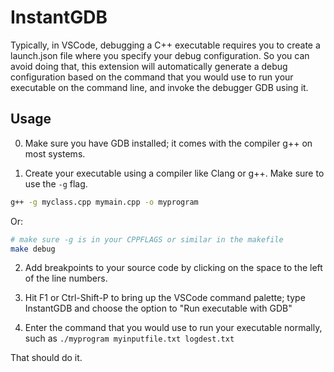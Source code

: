 # InstantGDB

Typically, in VSCode, debugging a C++ executable requires you to create a launch.json file where you specify your debug configuration. So you can avoid doing that, this extension will automatically generate a debug configuration based on the command that you would use to run your executable on the command line, and invoke the debugger GDB using it.

## Usage

0. Make sure you have GDB installed; it comes with the compiler g++ on most systems.

1. Create your executable using a compiler like Clang or g++. Make sure to use the `-g` flag.

```bash
g++ -g myclass.cpp mymain.cpp -o myprogram
```

Or:

```bash
# make sure -g is in your CPPFLAGS or similar in the makefile
make debug
```

2. Add breakpoints to your source code by clicking on the space to the left of the line numbers.

3. Hit F1 or Ctrl-Shift-P to bring up the VSCode command palette; type InstantGDB and choose the option to "Run executable with GDB"

4. Enter the command that you would use to run your executable normally, such as `./myprogram myinputfile.txt logdest.txt`

That should do it.
